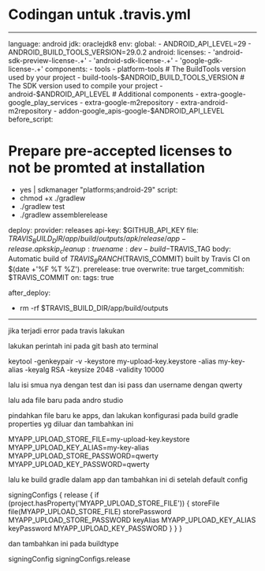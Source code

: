 # Codingan untuk .travis.yml
---------------------------------------------------------------------------------------------------
language: android
jdk: oraclejdk8
env:
  global:
    - ANDROID_API_LEVEL=29
    - ANDROID_BUILD_TOOLS_VERSION=29.0.2
android:
  licenses:
    - 'android-sdk-preview-license-.+'
    - 'android-sdk-license-.+'
    - 'google-gdk-license-.+'
  components:
    - tools
    - platform-tools
    # The BuildTools version used by your project
    - build-tools-$ANDROID_BUILD_TOOLS_VERSION
    # The SDK version used to compile your project
    - android-$ANDROID_API_LEVEL
    # Additional components
    - extra-google-google_play_services
    - extra-google-m2repository
    - extra-android-m2repository
    - addon-google_apis-google-$ANDROID_API_LEVEL
before_script:
  # Prepare pre-accepted licenses to not be promted at installation
  - yes | sdkmanager "platforms;android-29"
script:
  - chmod +x ./gradlew
  - ./gradlew test
  - ./gradlew assemblerelease

deploy:
  provider: releases
  api-key: $GITHUB_API_KEY
  file: $TRAVIS_BUILD_DIR/app/build/outputs/apk/release/app-release.apk
  skip_cleanup: true
  name: dev-build-$TRAVIS_TAG
  body: Automatic build of $TRAVIS_BRANCH ($TRAVIS_COMMIT) built by Travis CI on $(date +'%F %T %Z').
  prerelease: true
  overwrite: true
  target_commitish: $TRAVIS_COMMIT
  on:
    tags: true

after_deploy:
  - rm -rf $TRAVIS_BUILD_DIR/app/build/outputs
  
  ---------------------------------------------------------------------------------------------------
  
  jika terjadi error pada travis lakukan 

lakukan perintah ini pada git bash ato terminal 

keytool -genkeypair -v -keystore my-upload-key.keystore -alias my-key-alias -keyalg RSA -keysize 2048 -validity 10000

lalu isi smua nya dengan test dan isi pass dan username dengan qwerty

lalu ada file baru pada andro studio 

pindahkan file baru ke apps, dan lakukan konfigurasi pada build gradle properties yg diluar dan tambahkan ini 

MYAPP_UPLOAD_STORE_FILE=my-upload-key.keystore
MYAPP_UPLOAD_KEY_ALIAS=my-key-alias
MYAPP_UPLOAD_STORE_PASSWORD=qwerty
MYAPP_UPLOAD_KEY_PASSWORD=qwerty

lalu ke build gradle dalam app dan tambahkan ini di setelah default config

signingConfigs {
        release {
            if (project.hasProperty('MYAPP_UPLOAD_STORE_FILE')) {
                storeFile file(MYAPP_UPLOAD_STORE_FILE)
                storePassword MYAPP_UPLOAD_STORE_PASSWORD
                keyAlias MYAPP_UPLOAD_KEY_ALIAS
                keyPassword MYAPP_UPLOAD_KEY_PASSWORD
            }
        }
    }

dan tambahkan ini pada buildtype

signingConfig signingConfigs.release 
